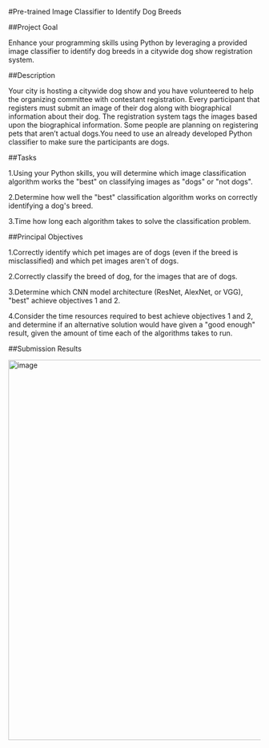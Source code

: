 #Pre-trained Image Classifier to Identify Dog Breeds

##Project Goal

Enhance your programming skills using Python by leveraging a provided image classifier to identify dog breeds in a citywide dog show registration system.

##Description

Your city is hosting a citywide dog show and you have volunteered to help the organizing committee with contestant registration. Every participant that registers must submit an image of their dog along with biographical information about their dog. The registration system tags the images based upon the biographical information.
Some people are planning on registering pets that aren’t actual dogs.You need to use an already developed Python classifier to make sure the participants are dogs.

##Tasks

1.Using your Python skills, you will determine which image classification algorithm works the "best" on classifying images as "dogs" or "not dogs".

2.Determine how well the "best" classification algorithm works on correctly identifying a dog's breed.

3.Time how long each algorithm takes to solve the classification problem. 

##Principal Objectives

1.Correctly identify which pet images are of dogs (even if the breed is misclassified) and which pet images aren't of dogs.

2.Correctly classify the breed of dog, for the images that are of dogs.

3.Determine which CNN model architecture (ResNet, AlexNet, or VGG), "best" achieve objectives 1 and 2.

4.Consider the time resources required to best achieve objectives 1 and 2, and determine if an alternative solution would have given a "good enough" result, given the amount of time each of the algorithms takes to run.

##Submission Results



<img width="758" alt="image" src="https://github.com/user-attachments/assets/f52cff90-d1e4-4dcc-b39b-6bb9c9538de7">
